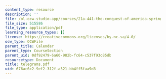 ```yaml
---
content_type: resource
description: ''
file: /ol-ocw-studio-app/courses/21a-441-the-conquest-of-america-spring-2004/676ac6c29ef2312fa521bb4ff5faa9d8_telegrams.pdf
file_size: 515586
file_type: application/pdf
learning_resource_types: []
license: https://creativecommons.org/licenses/by-nc-sa/4.0/
ocw_type: OCWFile
parent_title: Calendar
parent_type: CourseSection
parent_uid: 0df92479-6a60-982b-fc64-c537f93c85db
resourcetype: Document
title: telegrams.pdf
uid: 676ac6c2-9ef2-312f-a521-bb4ff5faa9d8
---
```

